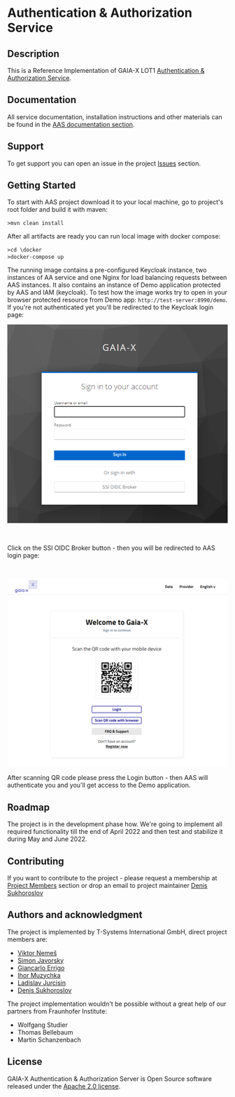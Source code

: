 # Authentication & Authorization Service



## Description
This is a Reference Implementation of GAIA-X LOT1 [Authentication & Authorization Service](https://www.gxfs.eu/authentication-authorisation/).

## Documentation
All service documentation, installation instructions and other materials can be found in the [AAS documentation section](./doc).

## Support
To get support you can open an issue in the project [Issues](https://gitlab.com/gaia-x/data-infrastructure-federation-services/authenticationauthorization/-/issues) section.

## Getting Started
To start with AAS project download it to your local machine, go to project's root folder and build it with maven: 

    >mvn clean install

After all artifacts are ready you can run local image with docker compose: 

    >cd \docker
    >docker-compose up

The running image contains a pre-configured Keycloak instance, two instances of AA service and one Nginx for load balancing requests between AAS instances. It also contains an instance of Demo application protected by AAS and IAM (keycloak). To test how the image works try to open in your browser protected resource from Demo app: `http://test-server:8990/demo`. If you're not authenticated yet you'll be redirected to the Keycloak login page:

![Keycloak login](./doc/images/keycloak_login.png "Keycloak login")

<br>

Click on the SSI OIDC Broker button - then you will be redirected to AAS login page:

<br> 

![AAS login](./doc/images/aas_login.png "AAS login")


After scanning QR code please press the Login button - then AAS will authenticate you and you'll get access to the Demo application.

## Roadmap
The project is in the development phase how. We're going to implement all required functionality till the end of April 2022 and then test and stabilize it during May and  June 2022.

## Contributing
If you want to contribute to the project - please request a membership at [Project Members](https://gitlab.com/gaia-x/data-infrastructure-federation-services/authenticationauthorization/-/project_members) section or drop an email to project maintainer [Denis Sukhoroslov](mailto:denis.sukhoroslov@t-systems.com)

## Authors and acknowledgment
The project is implemented by T-Systems International GmbH, direct project members are:
- [Viktor Nemeš](https://gitlab.com/nemesviktor)
- [Simon Javorsky](https://gitlab.com/sJavorskyEts)
- [Giancarlo Errigo](https://gitlab.com/gerrigom)
- [Ihor Muzychka](https://gitlab.com/borealis132)
- [Ladislav Jurcisin](https://gitlab.com/ladislav.jurcisin)
- [Denis Sukhoroslov](https://gitlab.com/dsukhoroslov)

The project implementation wouldn't be possible without a great help of our partners from Fraunhofer Institute:
- Wolfgang Studier
- Thomas Bellebaum
- Martin Schanzenbach

## License
GAIA-X Authentication & Authorization Server is Open Source software released under the [Apache 2.0 license](https://www.apache.org/licenses/LICENSE-2.0.html).
